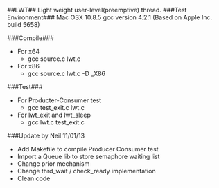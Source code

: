 ##LWT##
Light weight user-level(preemptive) thread.
###Test Environment###
Mac OSX 10.8.5
gcc version 4.2.1 (Based on Apple Inc. build 5658)

###Compile###
* For x64
	* gcc source.c lwt.c
* For x86
	* gcc source.c lwt.c -D _X86

###Test###
* For Producter-Consumer test
	* gcc test_exit.c lwt.c
* For lwt_exit and lwt_sleep
	* gcc lwt.c test_exit.c

###Update by Neil 11/01/13

* Add Makefile to compile Producer Consumer test
* Import a Queue lib to store semaphore waiting list
* Change prior mechanism
* Change thrd_wait / check_ready implementation
* Clean code